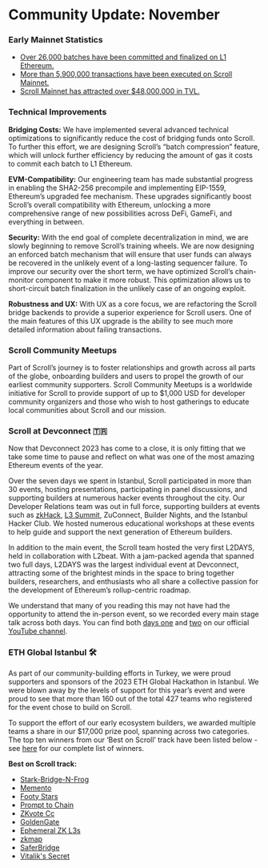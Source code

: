 # Community Update: November

### Early Mainnet Statistics

- [Over 26,000 batches have been committed and finalized on L1 Ethereum.](https://scroll.io/rollupscan?page=1&per_page=10)
- [More than 5,900,000 transactions have been executed on Scroll Mainnet.](https://scrollscan.com/)
- [Scroll Mainnet has attracted over $48,000,000 in TVL.](https://l2beat.com/scaling/projects/scroll)

### Technical Improvements

**Bridging Costs:** We have implemented several advanced technical optimizations to significantly reduce the cost of bridging funds onto Scroll. To further this effort, we are designing Scroll’s “batch compression” feature, which will unlock further efficiency by reducing the amount of gas it costs to commit each batch to L1 Ethereum.

**EVM-Compatibility:** Our engineering team has made substantial progress in enabling the SHA2-256 precompile and implementing EIP-1559, Ethereum’s upgraded fee mechanism. These upgrades significantly boost Scroll’s overall compatibility with Ethereum, unlocking a more comprehensive range of new possibilities across DeFi, GameFi, and everything in between.

**Security:** With the end goal of complete decentralization in mind, we are slowly beginning to remove Scroll’s training wheels. We are now designing an enforced batch mechanism that will ensure that user funds can always be recovered in the unlikely event of a long-lasting sequencer failure. To improve our security over the short term, we have optimized Scroll’s chain-monitor component to make it more robust. This optimization allows us to short-circuit batch finalization in the unlikely case of an ongoing exploit.

**Robustness and UX:** With UX as a core focus, we are refactoring the Scroll bridge backends to provide a superior experience for Scroll users. One of the main features of this UX upgrade is the ability to see much more detailed information about failing transactions.

### Scroll Community Meetups

Part of Scroll’s journey is to foster relationships and growth across all parts of the globe, onboarding builders and users to propel the growth of our earliest community supporters. Scroll Community Meetups is a worldwide initiative for Scroll to provide support of up to $1,000 USD for developer community organizers and those who wish to host gatherings to educate local communities about Scroll and our mission.

### Scroll at Devconnect 🇹🇷

Now that Devconnect 2023 has come to a close, it is only fitting that we take some time to pause and reflect on what was one of the most amazing Ethereum events of the year.

Over the seven days we spent in Istanbul, Scroll participated in more than 30 events, hosting presentations, participating in panel discussions, and supporting builders at numerous hacker events throughout the city. Our Developer Relations team was out in full force, supporting builders at events such as [zkHack](https://twitter.com/__zkhack__), [L3 Summit](https://twitter.com/L3_Summit), ZuConnect, Builder Nights, and the Istanbul Hacker Club. We hosted numerous educational workshops at these events to help guide and support the next generation of Ethereum builders.

In addition to the main event, the Scroll team hosted the very first L2DAYS, held in collaboration with L2beat. With a jam-packed agenda that spanned two full days, L2DAYS was the largest individual event at Devconnect, attracting some of the brightest minds in the space to bring together builders, researchers, and enthusiasts who all share a collective passion for the development of Ethereum’s rollup-centric roadmap. 

We understand that many of you reading this may not have had the opportunity to attend the in-person event, so we recorded every main stage talk across both days. You can find both [days one](https://www.youtube.com/watch?v=BsUC0jZzP8E) and [two](https://www.youtube.com/watch?v=BsUC0jZzP8E) on our official [YouTube channel](https://www.youtube.com/@Scroll_ZKP/streams).

### ETH Global Istanbul 🛠️

As part of our community-building efforts in Turkey, we were proud supporters and sponsors of the 2023 ETH Global Hackathon in Istanbul. We were blown away by the levels of support for this year’s event and were proud to see that more than 160 out of the total 427 teams who registered for the event chose to build on Scroll.

To support the effort of our early ecosystem builders, we awarded multiple teams a share in our $17,000 prize pool, spanning across two categories. The top ten winners from our ‘Best on Scroll’ track have been listed below - see [here](https://ethglobal.com/showcase?events=istanbul) for our complete list of winners.

**Best on Scroll track:**

- [Stark-Bridge-N-Frog](https://t.co/at6AnN67cD)
- [Memento](https://t.co/SLemfdZb7Q)
- [Footy Stars](https://t.co/UPBbNrw2CZ)
- [Prompt to Chain](https://t.co/imxLjBlxGt)
- [ZKvote Cc](https://t.co/8gVH4755yB)
- [GoldenGate](https://t.co/MOdFXA6ksU)
- [Ephemeral ZK L3s](https://t.co/PSE6QJYPD0)
- [zkmap](https://t.co/UpeQetzdxr)
- [SaferBridge](https://t.co/vpMEHHAw4l)
- [Vitalik's Secret](https://t.co/0FQsKaEae3)